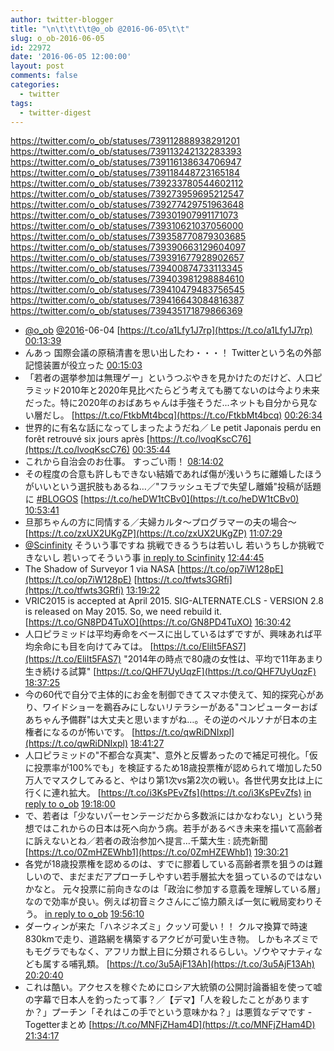 ```yaml
---
author: twitter-blogger
title: "\n\t\t\t\t@o_ob @2016-06-05\t\t"
slug: o_ob-2016-06-05
id: 22972
date: '2016-06-05 12:00:00'
layout: post
comments: false
categories:
  - twitter
tags:
  - twitter-digest
---
```


https://twitter.com/o_ob/statuses/739112888938291201 https://twitter.com/o_ob/statuses/739113242132283393 https://twitter.com/o_ob/statuses/739116138634706947 https://twitter.com/o_ob/statuses/739118448723165184 https://twitter.com/o_ob/statuses/739233780544602112 https://twitter.com/o_ob/statuses/739273959695212547 https://twitter.com/o_ob/statuses/739277429751963648 https://twitter.com/o_ob/statuses/739301907991171073 https://twitter.com/o_ob/statuses/739310621037056000 https://twitter.com/o_ob/statuses/739358770879303685 https://twitter.com/o_ob/statuses/739390663129604097 https://twitter.com/o_ob/statuses/739391677928902657 https://twitter.com/o_ob/statuses/739400874733113345 https://twitter.com/o_ob/statuses/739403981298884610 https://twitter.com/o_ob/statuses/739410479483756545 https://twitter.com/o_ob/statuses/739416643084816387 https://twitter.com/o_ob/statuses/739435171879866369  

*   [@o_ob](https://twitter.com/o_ob) [@2016](https://twitter.com/2016)-06-04 [https://t.co/a1Lfy1J7rp](https://t.co/a1Lfy1J7rp) [00:13:39](https://twitter.com/o_ob/statuses/739112888938291201)
*   んあっ 国際会議の原稿清書を思い出したわ・・・！ Twitterという名の外部記憶装置が役立った [00:15:03](https://twitter.com/o_ob/statuses/739113242132283393)
*   「若者の選挙参加は無理ゲー」というつぶやきを見かけたのだけど、人口ピラミッド2010年と2020年見比べたらどう考えても勝てないのは今より未来だった。特に2020年のおばあちゃんは手強そうだ...ネットも自分から見ない層だし。 [https://t.co/FtkbMt4bcq](https://t.co/FtkbMt4bcq) [00:26:34](https://twitter.com/o_ob/statuses/739116138634706947)
*   世界的に有名な話になってしまったようだね／ Le petit Japonais perdu en forêt retrouvé six jours après [https://t.co/lvoqKscC76](https://t.co/lvoqKscC76) [00:35:44](https://twitter.com/o_ob/statuses/739118448723165184)
*   これから自治会のお仕事。 すっごい雨！ [08:14:02](https://twitter.com/o_ob/statuses/739233780544602112)
*   その程度の合意も許しもできない結婚であれば傷が浅いうちに離婚したほうがいいという選択肢もあるね…／"フラッシュモブで失望し離婚"投稿が話題に [#BLOGOS](https://twitter.com/search?q=%23BLOGOS&src=hash) [https://t.co/heDW1tCBv0](https://t.co/heDW1tCBv0) [10:53:41](https://twitter.com/o_ob/statuses/739273959695212547)
*   旦那ちゃんの方に同情する／夫婦カルタ～プログラマーの夫の場合～ [https://t.co/zxUX2UKgZP](https://t.co/zxUX2UKgZP) [11:07:29](https://twitter.com/o_ob/statuses/739277429751963648)
*   [@Scinfinity](https://twitter.com/Scinfinity) そういう事ですね 挑戦できるうちは若いし 若いうちしか挑戦できないし 若いってそういう事 [in reply to Scinfinity](https://twitter.com/Scinfinity/statuses/739301634509922305) [12:44:45](https://twitter.com/o_ob/statuses/739301907991171073)
*   The Shadow of Surveyor 1 via NASA [https://t.co/op7iW128pE](https://t.co/op7iW128pE) [https://t.co/tfwts3GRfi](https://t.co/tfwts3GRfi) [13:19:22](https://twitter.com/o_ob/statuses/739310621037056000)
*   VRIC2015 is accepted at April 2015. SIG-ALTERNATE.CLS - VERSION 2.8 is released on May 2015. So, we need rebuild it. [https://t.co/GN8PD4TuXO](https://t.co/GN8PD4TuXO) [16:30:42](https://twitter.com/o_ob/statuses/739358770879303685)
*   人口ピラミッドは平均寿命をベースに出しているはずですが、興味あれば平均余命にも目を向けてみては。 [https://t.co/EliIt5FAS7](https://t.co/EliIt5FAS7) "2014年の時点で80歳の女性は、平均で11年あまり生き続ける試算" [https://t.co/QHF7UyUqzF](https://t.co/QHF7UyUqzF) [18:37:25](https://twitter.com/o_ob/statuses/739390663129604097)
*   今の60代で自分で主体的にお金を制御できてスマホ使えて、知的探究心があり、ワイドショーを鵜呑みにしないリテラシーがある"コンピューターおばあちゃん予備群"は大丈夫と思いますがね…。その逆のペルソナが日本の主権者になるのが怖いです。 [https://t.co/qwRiDNIxpl](https://t.co/qwRiDNIxpl) [18:41:27](https://twitter.com/o_ob/statuses/739391677928902657)
*   人口ピラミッドの"不都合な真実"、意外と反響あったので補足可視化。「仮に投票率が100%でも」を検証するため18歳投票権が認められて増加した50万人でマスクしてみると、やはり第1次vs第2次の戦い。各世代男女比は上に行くに連れ拡大。 [https://t.co/i3KsPEvZfs](https://t.co/i3KsPEvZfs) [in reply to o_ob](https://twitter.com/o_ob/statuses/739116138634706947) [19:18:00](https://twitter.com/o_ob/statuses/739400874733113345)
*   で、若者は「少ないパーセンテージだから多数派にはかなわない」という発想ではこれからの日本は死へ向かう病。若手があるべき未来を描いて高齢者に訴えないとね／若者の政治参加へ提言…千葉大生 : 読売新聞 [https://t.co/0ZmHZEWhb1](https://t.co/0ZmHZEWhb1) [19:30:21](https://twitter.com/o_ob/statuses/739403981298884610)
*   各党が18歳投票権を認めるのは、すでに膠着している高齢者票を狙うのは難しいので、まだまだアプローチしやすい若手層拡大を狙っているのではないかなと。 元々投票に前向きなのは「政治に参加する意義を理解している層」なので効率が良い。例えば初音ミクさんにご協力願えば一気に戦局変わりそう。 [in reply to o_ob](https://twitter.com/o_ob/statuses/739403981298884610) [19:56:10](https://twitter.com/o_ob/statuses/739410479483756545)
*   ダーウィンが来た「ハネジネズミ」クッソ可愛い！！ クルマ換算で時速830kmで走り、道路網を構築するアクビが可愛い生き物。 しかもネズミでもモグラでもなく、アフリカ獣上目に分類されるらしい。ゾウやマナティなども属する哺乳類。 [https://t.co/3u5AjF13Ah](https://t.co/3u5AjF13Ah) [20:20:40](https://twitter.com/o_ob/statuses/739416643084816387)
*   これは酷い。アクセスを稼ぐためにロシア大統領の公開討論番組を使って嘘の字幕で日本人を釣ったって事？／【デマ】「人を殺したことがありますか？」プーチン「それはこの手でという意味かね？」は悪質なデマです - Togetterまとめ [https://t.co/MNFjZHam4D](https://t.co/MNFjZHam4D) [21:34:17](https://twitter.com/o_ob/statuses/739435171879866369)